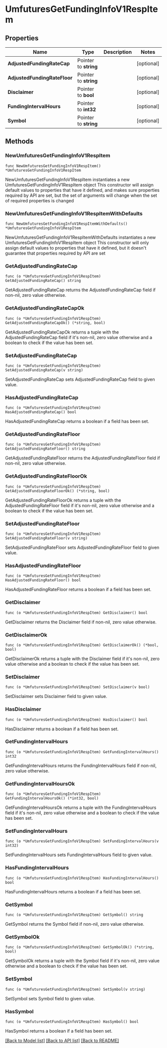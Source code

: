 # UmfuturesGetFundingInfoV1RespItem

## Properties

Name | Type | Description | Notes
------------ | ------------- | ------------- | -------------
**AdjustedFundingRateCap** | Pointer to **string** |  | [optional] 
**AdjustedFundingRateFloor** | Pointer to **string** |  | [optional] 
**Disclaimer** | Pointer to **bool** |  | [optional] 
**FundingIntervalHours** | Pointer to **int32** |  | [optional] 
**Symbol** | Pointer to **string** |  | [optional] 

## Methods

### NewUmfuturesGetFundingInfoV1RespItem

`func NewUmfuturesGetFundingInfoV1RespItem() *UmfuturesGetFundingInfoV1RespItem`

NewUmfuturesGetFundingInfoV1RespItem instantiates a new UmfuturesGetFundingInfoV1RespItem object
This constructor will assign default values to properties that have it defined,
and makes sure properties required by API are set, but the set of arguments
will change when the set of required properties is changed

### NewUmfuturesGetFundingInfoV1RespItemWithDefaults

`func NewUmfuturesGetFundingInfoV1RespItemWithDefaults() *UmfuturesGetFundingInfoV1RespItem`

NewUmfuturesGetFundingInfoV1RespItemWithDefaults instantiates a new UmfuturesGetFundingInfoV1RespItem object
This constructor will only assign default values to properties that have it defined,
but it doesn't guarantee that properties required by API are set

### GetAdjustedFundingRateCap

`func (o *UmfuturesGetFundingInfoV1RespItem) GetAdjustedFundingRateCap() string`

GetAdjustedFundingRateCap returns the AdjustedFundingRateCap field if non-nil, zero value otherwise.

### GetAdjustedFundingRateCapOk

`func (o *UmfuturesGetFundingInfoV1RespItem) GetAdjustedFundingRateCapOk() (*string, bool)`

GetAdjustedFundingRateCapOk returns a tuple with the AdjustedFundingRateCap field if it's non-nil, zero value otherwise
and a boolean to check if the value has been set.

### SetAdjustedFundingRateCap

`func (o *UmfuturesGetFundingInfoV1RespItem) SetAdjustedFundingRateCap(v string)`

SetAdjustedFundingRateCap sets AdjustedFundingRateCap field to given value.

### HasAdjustedFundingRateCap

`func (o *UmfuturesGetFundingInfoV1RespItem) HasAdjustedFundingRateCap() bool`

HasAdjustedFundingRateCap returns a boolean if a field has been set.

### GetAdjustedFundingRateFloor

`func (o *UmfuturesGetFundingInfoV1RespItem) GetAdjustedFundingRateFloor() string`

GetAdjustedFundingRateFloor returns the AdjustedFundingRateFloor field if non-nil, zero value otherwise.

### GetAdjustedFundingRateFloorOk

`func (o *UmfuturesGetFundingInfoV1RespItem) GetAdjustedFundingRateFloorOk() (*string, bool)`

GetAdjustedFundingRateFloorOk returns a tuple with the AdjustedFundingRateFloor field if it's non-nil, zero value otherwise
and a boolean to check if the value has been set.

### SetAdjustedFundingRateFloor

`func (o *UmfuturesGetFundingInfoV1RespItem) SetAdjustedFundingRateFloor(v string)`

SetAdjustedFundingRateFloor sets AdjustedFundingRateFloor field to given value.

### HasAdjustedFundingRateFloor

`func (o *UmfuturesGetFundingInfoV1RespItem) HasAdjustedFundingRateFloor() bool`

HasAdjustedFundingRateFloor returns a boolean if a field has been set.

### GetDisclaimer

`func (o *UmfuturesGetFundingInfoV1RespItem) GetDisclaimer() bool`

GetDisclaimer returns the Disclaimer field if non-nil, zero value otherwise.

### GetDisclaimerOk

`func (o *UmfuturesGetFundingInfoV1RespItem) GetDisclaimerOk() (*bool, bool)`

GetDisclaimerOk returns a tuple with the Disclaimer field if it's non-nil, zero value otherwise
and a boolean to check if the value has been set.

### SetDisclaimer

`func (o *UmfuturesGetFundingInfoV1RespItem) SetDisclaimer(v bool)`

SetDisclaimer sets Disclaimer field to given value.

### HasDisclaimer

`func (o *UmfuturesGetFundingInfoV1RespItem) HasDisclaimer() bool`

HasDisclaimer returns a boolean if a field has been set.

### GetFundingIntervalHours

`func (o *UmfuturesGetFundingInfoV1RespItem) GetFundingIntervalHours() int32`

GetFundingIntervalHours returns the FundingIntervalHours field if non-nil, zero value otherwise.

### GetFundingIntervalHoursOk

`func (o *UmfuturesGetFundingInfoV1RespItem) GetFundingIntervalHoursOk() (*int32, bool)`

GetFundingIntervalHoursOk returns a tuple with the FundingIntervalHours field if it's non-nil, zero value otherwise
and a boolean to check if the value has been set.

### SetFundingIntervalHours

`func (o *UmfuturesGetFundingInfoV1RespItem) SetFundingIntervalHours(v int32)`

SetFundingIntervalHours sets FundingIntervalHours field to given value.

### HasFundingIntervalHours

`func (o *UmfuturesGetFundingInfoV1RespItem) HasFundingIntervalHours() bool`

HasFundingIntervalHours returns a boolean if a field has been set.

### GetSymbol

`func (o *UmfuturesGetFundingInfoV1RespItem) GetSymbol() string`

GetSymbol returns the Symbol field if non-nil, zero value otherwise.

### GetSymbolOk

`func (o *UmfuturesGetFundingInfoV1RespItem) GetSymbolOk() (*string, bool)`

GetSymbolOk returns a tuple with the Symbol field if it's non-nil, zero value otherwise
and a boolean to check if the value has been set.

### SetSymbol

`func (o *UmfuturesGetFundingInfoV1RespItem) SetSymbol(v string)`

SetSymbol sets Symbol field to given value.

### HasSymbol

`func (o *UmfuturesGetFundingInfoV1RespItem) HasSymbol() bool`

HasSymbol returns a boolean if a field has been set.


[[Back to Model list]](../README.md#documentation-for-models) [[Back to API list]](../README.md#documentation-for-api-endpoints) [[Back to README]](../README.md)


